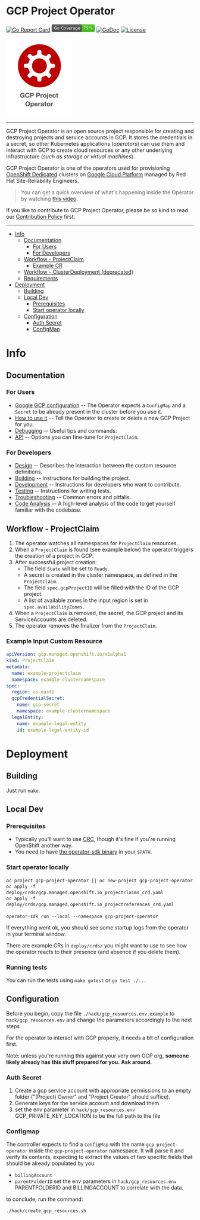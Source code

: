 # GCP Project Operator

[![Go Report Card](https://goreportcard.com/badge/github.com/openshift/gcp-project-operator)](https://goreportcard.com/report/github.com/openshift/gcp-project-operator)
![Go Coverage](./coverage_badge.png)
[![GoDoc](https://godoc.org/github.com/openshift/gcp-project-operator?status.svg)](https://pkg.go.dev/mod/github.com/openshift/gcp-project-operator)
[![License](https://img.shields.io/:license-apache-blue.svg)](http://www.apache.org/licenses/LICENSE-2.0.html)

[![GCP Project Operator](./docs/images/gcpprojectoperator.png)](https://github.com/openshift/gcp-project-operator)

----
GCP Project Operator is an open source project responsible for creating and destroying projects and service accounts in GCP.
It stores the credentials in a secret, so other Kubernetes applications (_operators_) can use them and interact with GCP to create cloud resources or any other underlying infrastructure (_such as storage or virtual machines_).

GCP Project Operator is one of the operators used for provisioning [OpenShift Dedicated](https://www.openshift.com/products/dedicated/) clusters on [Google Cloud Platform](https://cloud.google.com/) managed by Red Hat Site-Reliability Engineers.

> You can get a quick overview of what's happening inside the Operator by watching [this video](https://www.youtube.com/watch?v=BQmvN9248sI).

If you like to contribute to GCP Project Operator, please be so kind to read our [Contribution Policy](./docs/CONTRIBUTING.md) first.

----

* [Info](#info)
   * [Documentation](#documentation)
      * [For Users](#for-users)
      * [For Developers](#for-developers)
   * [Workflow - ProjectClaim](#workflow---projectclaim)
      * [Example CR](#example-cr)
   * [Workflow - ClusterDeployment (deprecated)](#workflow---clusterdeployment-deprecated)
   * [Requirements](#requirements)
* [Deployment](#deployment)
   * [Building](#building)
   * [Local Dev](#local-dev)
      * [Prerequisites](#prerequisites)
      * [Start operator locally](#start-operator-locally)
   * [Configuration](#configuration)
      * [Auth Secret](#auth-secret)
      * [ConfigMap](#ConfigMap)

# Info

## Documentation

### For Users

* [Google GCP configuration](./docs/gcpconfig.md) -- The Operator expects a `ConfigMap` and a `Secret` to be already present in the cluster before you use it.
* [How to use it](./docs/userstory.md) -- Tell the Operator to create or delete a new GCP Project for you.
* [Debugging](./docs/debug.md) -- Useful tips and commands.
* [API](./docs/api.md) -- Options you can fine-tune for `ProjectClaim`.

### For Developers

* [Design](./docs/design.md) -- Describes the interaction between the custom resource definitions.
* [Building](./docs/building.md) -- Instructions for building the project.
* [Development](./docs/development.md) -- Instructions for developers who want to contribute.
* [Testing](./docs/testing.md) -- Instructions for writing tests.
* [Troubleshooting](./docs/troubleshooting.md) -- Common errors and pitfalls.
* [Code Analysis](./docs/analyze.md) -- A high-level analysis of the code to get yourself familiar with the codebase.


## Workflow - ProjectClaim

1. The operator watches all namespaces for `ProjectClaim` resources.
2. When a `ProjectClaim` is found (see example below) the operator triggers the creation of a project in GCP.
3. After successful project creation:
    * The field `State` will be set to `Ready`.
    * A secret is created in the cluster namespace, as defined in the `ProjectClaim`.
    * The field `spec.gcpProjectID` will be filled with the ID of the GCP project.
    * A list of available zones in the input region is set in `spec.availabilityZones`.
4. When a `ProjectClaim` is removed, the secret, the GCP project and its ServiceAccounts are deleted.
5. The operator removes the finalizer from the `ProjectClaim`.

### Example Input Custom Resource

```yaml
apiVersion: gcp.managed.openshift.io/v1alpha1
kind: ProjectClaim
metadata:
  name: example-projectclaim
  namespace: example-clusternamespace
spec:
  region: us-east1
  gcpCredentialSecret:
    name: gcp-secret
    namespace: example-clusternamespace
  legalEntity:
    name: example-legal-entity
    id: example-legal-entity-id
```

# Deployment

## Building

Just run `make`.

## Local Dev

### Prerequisites

* Typically you'll want to use [CRC](https://github.com/code-ready/crc/), though it's fine if you're running OpenShift another way.
* You need to have [the operator-sdk binary](https://github.com/operator-framework/operator-sdk/releases) in your `$PATH`.

### Start operator locally

```
oc project gcp-project-operator || oc new-project gcp-project-operator
oc apply -f deploy/crds/gcp.managed.openshift.io_projectclaims_crd.yaml
oc apply -f deploy/crds/gcp.managed.openshift.io_projectreferences_crd.yaml

operator-sdk run --local --namespace gcp-project-operator
```

If everything went ok, you should see some startup logs from the operator in your terminal window.

There are example CRs in `deploy/crds/` you might want to use to see how the operator reacts to their presence (and absence if you delete them).

### Running tests

You can run the tests using `make gotest` or `go test ./...`

## Configuration

Before you begin, copy the file `./hack/gcp_resources.env.example` to `hack/gcp_resources.env` and change the parameters accordingly to the next steps


For the operator to interact with GCP properly, it needs a bit of configuration first.

Note: unless you're running this against your very own GCP org, **someone likely already has this stuff prepared for you.**
**Ask around.**

### Auth Secret

1. Create a gcp service account with appropriate permissions to an empty folder ("(Project) Owner" and "Project Creator" should suffice).
2. Generate keys for the service account and download them.
3. set the env parameter in `hack/gcp_resources.env` GCP_PRIVATE_KEY_LOCATION to be the full path to the file

### Configmap

The controller expects to find a `ConfigMap` with the name `gcp-project-operator` inside the `gcp-project-operator` namespace.
It will parse it and verify its contents, expecting to extract the values of two specific fields that should be already populated by you:

* `billingAccount`
* `parentFolderID`
set the env parameters in `hack/gcp_resources.env`  PARENTFOLDERID and BILLINGACCOUNT to correlate with the data.

to conclude, run the command:
```
./hack/create_gcp_resources.sh
```
